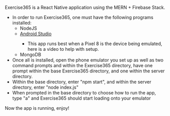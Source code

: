 Exercise365 is a React Native application using the MERN + Firebase Stack.
<ul>
  <li>In order to run Exercise365, one must have the following programs installed:
    <ul>
      <li>NodeJS</li>
      <a href = "https://www.youtube.com/watch?v=DFbhpQpqyuo"><li>Android Studio</li></a>
      <ul>
        <li>This app runs best when a Pixel 8 is the device being emulated, here is a video to help with setup.</li>
      </ul>
      <li>MongoDB</li>
    </ul>
  <li>Once all is installed, open the phone emulator you set up as well as two command prompts and within the Exercise365 directory, have one prompt within the base Exercise365 directory, and one within the server directory.</li>
  <li>Within the base directory, enter "npm start", and within the server directory, enter "node index.js"</li>
  <li>When prompted in the base directory to choose how to run the app, type "a" and Exercise365 should start loading onto your emulator</li>
  </ul>
Now the app is running, enjoy!
